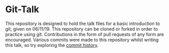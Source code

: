 # Git-Talk #

This repository is designed to hold the talk files for a basic introduction to git, given on 06/11/19. This repository can be cloned or forked in order to practice using git. Contributions in the form of pull requests of any form are encouraged. Various commits were made to this repository whilst writing this talk, so try exploring the [commit history][CH].

[CH]:https://github.com/samfearn/Git-Talk/commits/master
